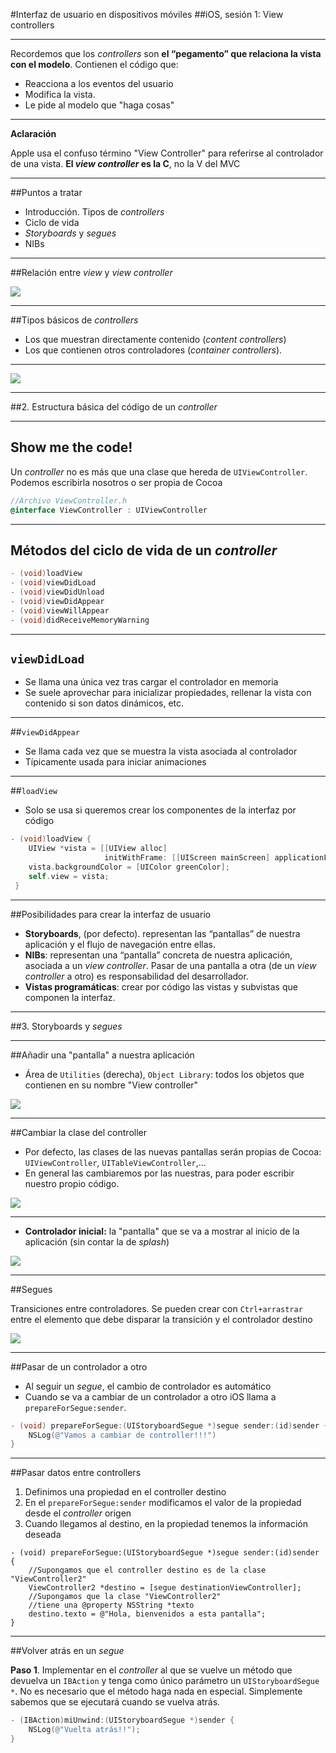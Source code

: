 #Interfaz de usuario en dispositivos móviles
##iOS, sesión 1: View controllers

---

Recordemos que los *controllers* son **el “pegamento” que relaciona la vista con el modelo**. Contienen el código que:

- Reacciona a los eventos del usuario 
- Modifica la vista.
- Le pide al modelo que "haga cosas"

---

**Aclaración**

Apple usa el confuso término "View Controller" para referirse al controlador de una vista. **El *view controller* es la C**, no la V del MVC


---

##Puntos a tratar

- Introducción. Tipos de *controllers*
- Ciclo de vida
- *Storyboards* y *segues*
- NIBs 

---

##Relación entre *view* y *view controller*

![](img/controller_vs_view.png) 

---

##Tipos básicos de *controllers*

- Los que muestran directamente contenido (*content controllers*)
- Los que contienen otros controladores (*container controllers*).

---

![](img/content_vs_container.png) 



---

##2. Estructura básica del código de un *controller*


---

## Show me the code!

Un *controller* no es más que una clase que hereda de `UIViewController`. Podemos escribirla nosotros o ser propia de Cocoa

```objectivec
//Archivo ViewController.h
@interface ViewController : UIViewController
```

---

## Métodos del ciclo de vida de un *controller*

```objectivec
- (void)loadView
- (void)viewDidLoad
- (void)viewDidUnload
- (void)viewDidAppear
- (void)viewWillAppear
- (void)didReceiveMemoryWarning
```

---

## `viewDidLoad`

- Se llama una única vez tras cargar el controlador en memoria
- Se suele aprovechar para inicializar propiedades, rellenar la vista con contenido si son datos dinámicos, etc.

---

##`viewDidAppear`

- Se llama cada vez que se muestra la vista asociada al controlador
- Típicamente usada para iniciar animaciones

---

##`loadView`

- Solo se usa si queremos crear los componentes de la interfaz por código

```objectivec
- (void)loadView {
    UIView *vista = [[UIView alloc]
                     initWithFrame: [[UIScreen mainScreen] applicationFrame]];
    vista.backgroundColor = [UIColor greenColor];
    self.view = vista;
 }
```

---


##Posibilidades para crear la interfaz de usuario

-  **Storyboards**, (por defecto). representan las “pantallas” de nuestra aplicación y el flujo de navegación entre ellas. 
- **NIBs**: representan una “pantalla” concreta de nuestra aplicación,  asociada a un *view controller*. Pasar de una pantalla a otra (de un *view controller* a otro) es responsabilidad del desarrollador. 
- **Vistas programáticas**: crear por código las vistas y subvistas que componen la interfaz.

---


##3. Storyboards y *segues*


---


##Añadir una "pantalla" a nuestra aplicación

- Área de `Utilities` (derecha), `Object Library`: todos los objetos que contienen en su nombre "View controller"

![](img/controllers_library.png) <!-- .element class="stretch" -->

---


##Cambiar la clase del controller

- Por defecto, las clases de las nuevas pantallas serán propias de Cocoa: `UIViewController`, `UITableViewController`,... 
- En general las cambiaremos por las nuestras, para poder escribir nuestro propio código.

![](img/controller_class.png) 


---

- **Controlador inicial:** la "pantalla" que se va a mostrar al inicio de la aplicación (sin contar la de *splash*)

![](img/controlador_inicial.png) 

---

##Segues

Transiciones entre controladores. Se pueden crear con `Ctrl+arrastrar` entre el elemento que debe disparar la transición y el controlador destino

![](img/segue.png) 


---

##Pasar de un controlador a otro

- Al seguir un *segue*, el cambio de controlador es automático
- Cuando se va a cambiar de un controlador a otro iOS llama a `prepareForSegue:sender`. 

```objectivec
- (void) prepareForSegue:(UIStoryboardSegue *)segue sender:(id)sender {
    NSLog(@"Vamos a cambiar de controller!!!")
}
```

---



##Pasar datos entre controllers

1. Definimos una propiedad en el controller destino
2. En el `prepareForSegue:sender` modificamos el valor de la propiedad desde el *controller* origen
3. Cuando llegamos al destino, en la propiedad tenemos la información deseada


```objc
- (void) prepareForSegue:(UIStoryboardSegue *)segue sender:(id)sender {
    //Supongamos que el controller destino es de la clase "ViewController2"
    ViewController2 *destino = [segue destinationViewController];
    //Supongamos que la clase "ViewController2"
    //tiene una @property NSString *texto
    destino.texto = @"Hola, bienvenidos a esta pantalla";
}
```

---

##Volver atrás en un *segue*

**Paso 1**. Implementar en el *controller* al que se vuelve un método que devuelva un `IBAction` y tenga como único parámetro un `UIStoryboardSegue *`. No es necesario que el método haga nada en especial. Simplemente sabemos que se ejecutará cuando se vuelva atrás.

```objectivec
- (IBAction)miUnwind:(UIStoryboardSegue *)sender {
    NSLog(@"Vuelta atrás!!");
}
```
